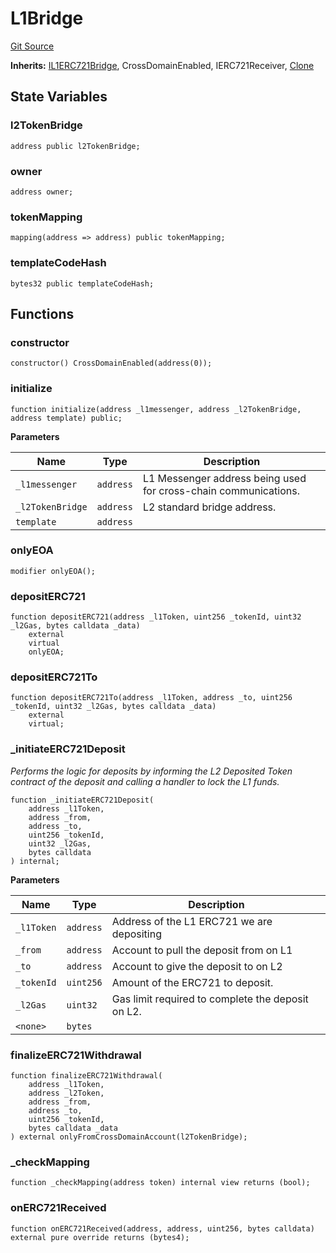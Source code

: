 # L1Bridge
[Git Source](https://github.com/Passageway-Protocol/passageway-contracts/blob/b1d863b56b7778896c93bea0b98299fccb2c787f/contracts/optimism/L1Bridge.sol)

**Inherits:**
[IL1ERC721Bridge](/contracts/optimism/interfaces/IL1ERC721Bridge.sol/contract.IL1ERC721Bridge.md), CrossDomainEnabled, IERC721Receiver, [Clone](/contracts/lib/Clone.sol/contract.Clone.md)


## State Variables
### l2TokenBridge

```solidity
address public l2TokenBridge;
```


### owner

```solidity
address owner;
```


### tokenMapping

```solidity
mapping(address => address) public tokenMapping;
```


### templateCodeHash

```solidity
bytes32 public templateCodeHash;
```


## Functions
### constructor


```solidity
constructor() CrossDomainEnabled(address(0));
```

### initialize


```solidity
function initialize(address _l1messenger, address _l2TokenBridge, address template) public;
```
**Parameters**

|Name|Type|Description|
|----|----|-----------|
|`_l1messenger`|`address`|L1 Messenger address being used for cross-chain communications.|
|`_l2TokenBridge`|`address`|L2 standard bridge address.|
|`template`|`address`||


### onlyEOA


```solidity
modifier onlyEOA();
```

### depositERC721


```solidity
function depositERC721(address _l1Token, uint256 _tokenId, uint32 _l2Gas, bytes calldata _data)
    external
    virtual
    onlyEOA;
```

### depositERC721To


```solidity
function depositERC721To(address _l1Token, address _to, uint256 _tokenId, uint32 _l2Gas, bytes calldata _data)
    external
    virtual;
```

### _initiateERC721Deposit

*Performs the logic for deposits by informing the L2 Deposited Token
contract of the deposit and calling a handler to lock the L1 funds.*


```solidity
function _initiateERC721Deposit(
    address _l1Token,
    address _from,
    address _to,
    uint256 _tokenId,
    uint32 _l2Gas,
    bytes calldata
) internal;
```
**Parameters**

|Name|Type|Description|
|----|----|-----------|
|`_l1Token`|`address`|Address of the L1 ERC721 we are depositing|
|`_from`|`address`|Account to pull the deposit from on L1|
|`_to`|`address`|Account to give the deposit to on L2|
|`_tokenId`|`uint256`|Amount of the ERC721 to deposit.|
|`_l2Gas`|`uint32`|Gas limit required to complete the deposit on L2.|
|`<none>`|`bytes`||


### finalizeERC721Withdrawal


```solidity
function finalizeERC721Withdrawal(
    address _l1Token,
    address _l2Token,
    address _from,
    address _to,
    uint256 _tokenId,
    bytes calldata _data
) external onlyFromCrossDomainAccount(l2TokenBridge);
```

### _checkMapping


```solidity
function _checkMapping(address token) internal view returns (bool);
```

### onERC721Received


```solidity
function onERC721Received(address, address, uint256, bytes calldata) external pure override returns (bytes4);
```


